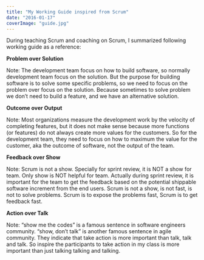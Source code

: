 ```yaml
---
title: "My Working Guide inspired from Scrum"
date: "2016-01-17"
coverImage: "guide.jpg"
---
```


During teaching Scrum and coaching on Scrum, I summarized following working guide as a reference:

**Problem over Solution**

Note: The development team focus on how to build software, so normally development team focus on the solution. But the purpose for building software is to solve some specific problems, so we need to focus on the problem over focus on the solution. Because sometimes to solve problem we don’t need to build a feature, and we have an alternative solution.

**Outcome over Output**

Note: Most organizations measure the development work by the velocity of completing features, but it does not make sense because more functions (or features) do not always create more values for the customers. So for the development team, they need to focus on how to maximum the value for the customer, aka the outcome of software, not the output of the team.

**Feedback over Show**

Note: Scrum is not a show. Specially for sprint review, it is NOT a show for team. Only show is NOT helpful for team. Actually during sprint review, it is important for the team to get the feedback based on the potential shippable software increment from the end users. Scrum is not a show, is not fast, is not to solve problems. Scrum is to expose the problems fast, Scrum is to get feedback fast.

**Action over Talk**

Note: “show me the codes” is a famous sentence in software engineers community. “show, don’t talk” is another famous sentence in agile community. They indicate that take action is more important than talk, talk and talk. So inspire the participants to take action in my class is more important than just talking talking and talking.
